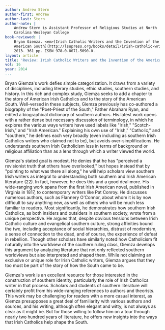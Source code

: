 ```yaml
---
author: Andrew Stern
author-first: Andrew
author-last: Stern
author-note: |
    Andrew Stern is Assistant Professor of Religious Studies at North
    Carolina Wesleyan College
book-reviewed: |
    Bryan Giemza. <em>[Irish Catholic Writers and the Invention of the
    American South](http://lsupress.org/books/detail/irish-catholic-writers-and-the-invention-of-the-american-south/)</em>. Baton Rouge: Louisiana State University Press,
    2013. 361 pp. ISBN 978-0-8071-5090-0.
layout: article
title: 'Review: Irish Catholic Writers and the Invention of the American South'
vol: 16
year: 2014
...
```


Bryan Giemza's work defies simple categorization. It draws from a
variety of disciplines, including literary studies, ethic studies,
southern studies, and history. In this rich and complex study, Giemza
seeks to add a chapter to the story of American Irish Catholics and to
the story of the American South. Well-versed in these subjects, Giemza
previously has co-authored a biography of the "Poet-Priest of the
South," Father Abraham Ryan, and edited a biographical dictionary of
southern authors. His latest work opens with a rather dense but
necessary discussion of terminology, in which he explores the various
ways writers have used labels like "Irish," "Scotch-Irish," and "Irish
American." Explaining his own use of "Irish," "Catholic," and
"southern," he defines each very broadly (even including as southern
Irish Catholics writers who claimed not to be), but avoids
over-simplifications. He understands southern Irish Catholicism less in
terms of background or religious affiliation than as a lens through
which a writer viewed the world.

Giemza's stated goal is modest. He denies that he has "perceived a
revisionist truth that others have overlooked," but hopes instead that
by "pointing to what was there all along," he will help scholars view
southern Irish writers as integral to understanding both southern and
Irish American literature (22). In fact, however, he does this and a
good deal more. His wide-ranging work spans from the first Irish
American novel, published in Virginia in 1817, to contemporary writers
like Pat Conroy. He discusses numerous authors, such as Flannery
O'Connor, about whom it is by now difficult to say anything new, as well
as others who will be much less familiar to readers. Most significantly,
he demonstrates how southern Irish Catholics, as both insiders and
outsiders in southern society, wrote from a unique perspective. He
argues that, despite obvious tensions between Irish Catholic culture and
evangelical southern culture, strong affinities bound the two, including
acceptance of social hierarchies, distrust of modernism, a sense of
connection to the dead, and of course, the experience of defeat in
rebellion. Though other scholars have similarly noted how Catholicism
fit naturally into the worldview of the southern ruling class, Giemza
develops this argument by analyzing literature that not only reflected
southern worldviews but also interpreted and shaped them. While not
claiming an exclusive or unique role for Irish Catholic writers, Giemza
argues that they too must be part of the story of how the South came to
be.

Giemza's work is an excellent resource for those interested in the
construction of southern identity, particularly the role of Irish
Catholics writer in that process. Scholars and students of southern
literature will certainly profit from his wide-ranging references to
authors and theorists. This work may be challenging for readers with a
more casual interest, as Giemza presupposes a great deal of familiarity
with various authors and sources, and his writing, although often
elegant and witty, is not always as clear as it might be. But for those
willing to follow him on a tour through nearly two hundred years of
literature, he offers new insights into the ways that Irish Catholics
help shape the South.
